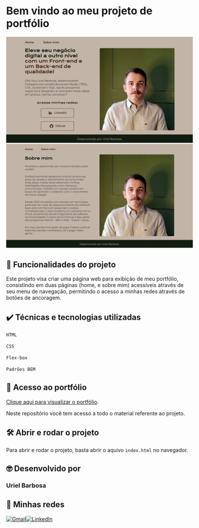 # Bem vindo ao meu projeto de portfólio

![image](https://github.com/uri-hub/portfolio/blob/main/assets/home-portfolio.jpg)![image](https://github.com/uri-hub/portfolio/blob/main/assets/sobre-portfolio.jpg)

## 🔨 Funcionalidades do projeto

Este projeto visa criar uma página web para exibição de meu portfólio, consistindo em duas páginas (home, e sobre mim) acessíveis através de seu menu de navegação, permitindo o acesso a minhas redes através de botões de ancoragem.

## ✔️ Técnicas e tecnologias utilizadas

`HTML`

`CSS`

`Flex-box`

`Padrões BEM`

## 📁 Acesso ao portfólio

[Clique aqui para visualizar o portfólio](https://portfolio-mu-seven-44.vercel.app/).

Neste repositório você tem acesso a todo o material referente ao projeto.

## 🛠️ Abrir e rodar o projeto

Para abrir e rodar o projeto, basta abrir o aquivo `index.html` no navegador.

## 🤓 Desenvolvido por

### Uriel Barbosa

## 💬 Minhas redes

[![Gmail](https://img.shields.io/badge/Gmail-D14836?style=for-the-badge&logo=gmail&logoColor=white)](mailto:uprieto@gmail.com)[![LinkedIn](https://img.shields.io/badge/linkedin-%230077B5.svg?style=for-the-badge&logo=linkedin&logoColor=white)](https://www.linkedin.com/in/uriel-barbosa)